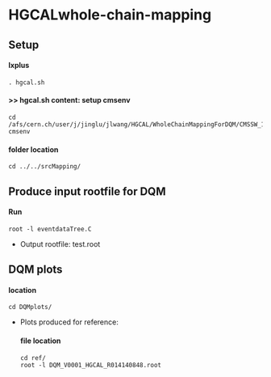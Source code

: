 # HGCALwhole-chain-mapping

## Setup
#### lxplus
    . hgcal.sh

#### >> hgcal.sh content: setup cmsenv
    cd /afs/cern.ch/user/j/jinglu/jlwang/HGCAL/WholeChainMappingForDQM/CMSSW_13_2_0_pre3/src
    cmsenv

#### folder location
    cd ../../srcMapping/


## Produce input rootfile for DQM
#### Run
    root -l eventdataTree.C

- Output rootfile: test.root


## DQM plots
#### location
    cd DQMplots/

- Plots produced for reference:
  #### file location
      cd ref/
      root -l DQM_V0001_HGCAL_R014140848.root
